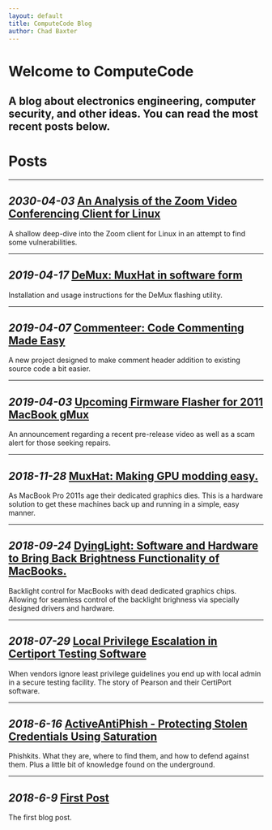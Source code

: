 ```yaml
---
layout: default
title: ComputeCode Blog
author: Chad Baxter
---
```


Welcome to ComputeCode
===

A blog about electronics engineering, computer security, and other ideas. You can read the most recent posts below.
---

Posts
===

<hr>

<strong> _2030-04-03_ [An Analysis of the Zoom Video Conferencing Client for Linux](2020-04-03_1.html)</strong>
---

A shallow deep-dive into the Zoom client for Linux in an attempt to find some vulnerabilities.

<hr>

<strong> _2019-04-17_ [ DeMux: MuxHat in software form](Demux.html)</strong>
---

Installation and usage instructions for the DeMux flashing utility.

<hr>

<strong> _2019-04-07_ [Commenteer: Code Commenting Made Easy](2019-04-07_1.html)</strong>
---

A new project designed to make comment header addition to existing source code a bit easier.

<hr>

<strong> _2019-04-03_ [Upcoming Firmware Flasher for 2011 MacBook gMux](2019-04-03_1.html)</strong>
---

An announcement regarding a recent pre-release video as well as a scam alert for those seeking repairs.

<hr>

<strong> _2018-11-28_ [MuxHat: Making GPU modding easy.](MuxHat.html)</strong>
---

As MacBook Pro 2011s age their dedicated graphics dies. This is a hardware solution to get these machines back up and running in a simple, easy manner.

<hr>

<strong> _2018-09-24_ [DyingLight: Software and Hardware to Bring Back Brightness Functionality of MacBooks.](DyingLight.html)</strong>
---

Backlight control for MacBooks with dead dedicated graphics chips. Allowing for seamless control of the backlight brighness via specially designed drivers and hardware.

<hr>

<strong> _2018-07-29_ [Local Privilege Escalation in Certiport Testing Software](2018-07-29_1.html)</strong>
---

When vendors ignore least privilege guidelines you end up with local admin in a secure testing facility. The story of Pearson and their CertiPort software.

<hr>

<strong>_2018-6-16_ [ActiveAntiPhish - Protecting Stolen Credentials Using Saturation](2018-06-16_1.html)</strong>
---

Phishkits. What they are, where to find them, and how to defend against them. Plus a little bit of knowledge found on the underground.

<hr>

<strong>_2018-6-9_ [First Post](2018-06-09_1.html)</strong>
---

The first blog post.
